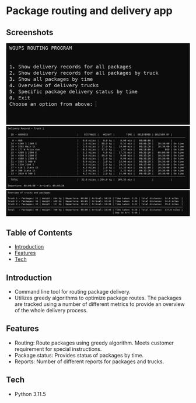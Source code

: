 # Package routing and delivery app

## Screenshots

![main.png](screenshots%2Fmain.png)
![truck.png](screenshots%2Ftruck.png)
![overview.png](screenshots%2Foverview.png)

## Table of Contents

- [Introduction](#introduction)
- [Features](#features)
- [Tech](#tech)

## Introduction <a id="introduction"></a>

- Command line tool for routing package delivery.
- Utilizes greedy algorithms to optimize package routes. The packages are tracked using a number of different metrics to provide an overview of the whole delivery process.

## Features <a id="features"></a>

- Routing: Route packages using greedy algorithm. Meets customer requirement for special instructions.
- Package status: Provides status of packages by time.
- Reports: Number of different reports for packages and trucks.

## Tech <a id="tech"></a>

- Python 3.11.5